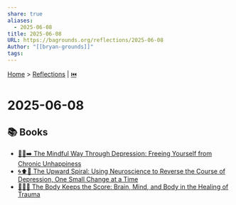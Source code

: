 ```yaml
---
share: true
aliases:
  - 2025-06-08
title: 2025-06-08
URL: https://bagrounds.org/reflections/2025-06-08
Author: "[[bryan-grounds]]"
tags: 
---
```

[Home](../index.md) > [Reflections](./index.md) | [⏮️](./2025-06-07.md)  
# 2025-06-08  
## 📚 Books  
- [🧘😞➡️ The Mindful Way Through Depression: Freeing Yourself from Chronic Unhappiness](../books/the-mindful-way-through-depression-freeing-yourself-from-chronic-unhappiness.md)  
- [🌀⬆️🧠 The Upward Spiral: Using Neuroscience to Reverse the Course of Depression, One Small Change at a Time](../books/the-upward-spiral-using-neuroscience-to-reverse-the-course-of-depression-one-small-change-at-a-time.md)  
- [🤕🎼🧠 The Body Keeps the Score: Brain, Mind, and Body in the Healing of Trauma](../books/the-body-keeps-the-score-brain-mind-and-body-in-the-healing-of-trauma.md)
